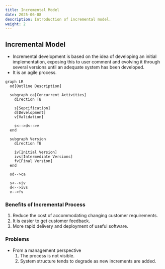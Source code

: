 ```yaml
---
title: Incremental Model
date: 2025-06-08
description: Introduction of incremental model.
weight: 2
---
```


## Incremental Model

- Incremental development is based on the idea of developing an initial implementation, exposing this to user comment and evolving it through several versions until an adequate system has been developed.
- It is an agile process.

```mermaid
graph LR
  od[Outline Description]

  subgraph ca[Concurrent Activities]
    direction TB

    s[Sepcification]
    d[Development]
    v[Validation]

    s<-->d<-->v
  end

  subgraph Version
    direction TB

    iv[Initial Version]
    ivs[Intermediate Versions]
    fv[Final Version]
  end

  od-->ca

  s<-->iv
  d<-->ivs
  v-->fv
```

### Benefits of Incremental Process

1. Reduce the cost of accommodating changing customer requirements.
2. It is easier to get customer feedback.
3. More rapid delivery and deployment of useful software.

### Problems

- From a management perspective
  1. The process is not visible.
  2. System structure tends to degrade as new increments are added.
